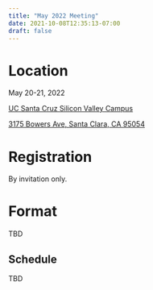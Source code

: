 ```yaml
---
title: "May 2022 Meeting"
date: 2021-10-08T12:35:13-07:00
draft: false
---
```


# Location

May 20-21, 2022

[UC Santa Cruz Silicon Valley Campus](https://siliconvalley.ucsc.edu/)

[3175 Bowers Ave, Santa Clara, CA 95054](https://g.page/ucscext?share)

# Registration

By invitation only.

# Format

TBD

## Schedule

TBD
